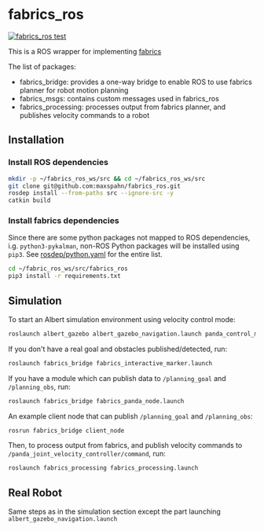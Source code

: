 # fabrics_ros

[![fabrics_ros test](https://github.com/maxspahn/fabrics_ros/actions/workflows/fabrics_ros_test.yml/badge.svg?branch=ft-ci)](https://github.com/maxspahn/fabrics_ros/actions/workflows/fabrics_ros_test.yml)

This is a ROS wrapper for implementing [fabrics](https://github.com/tud-amr/fabrics)

The list of packages:
- fabrics_bridge: provides a one-way bridge to enable ROS to use fabrics planner for robot motion planning
- fabrics_msgs: contains custom messages used in fabrics_ros
- fabrics_processing: processes output from fabrics planner, and publishes velocity commands to a robot

## Installation

### Install ROS dependencies

```bash
mkdir -p ~/fabrics_ros_ws/src && cd ~/fabrics_ros_ws/src
git clone git@github.com:maxspahn/fabrics_ros.git
rosdep install --from-paths src --ignore-src -y
catkin build 
```

### Install fabrics dependencies

Since there are some python packages not mapped to ROS dependencies, i.g.
`python3-pykalman`, non-ROS Python packages will be installed using `pip3`. See
[rosdep/python.yaml](https://github.com/ros/rosdistro/blob/master/rosdep/python.yaml)
for the entire list.


```bash
cd ~/fabric_ros_ws/src/fabrics_ros
pip3 install -r requirements.txt
```





## Simulation

To start an Albert simulation environment using velocity control mode:

```bash
roslaunch albert_gazebo albert_gazebo_navigation.launch panda_control_mode:=velocity
```

If you don't have a real goal and obstacles published/detected, run:

```bash
roslaunch fabrics_bridge fabrics_interactive_marker.launch
```


If you have a module which can publish data to `/planning_goal` and `/planning_obs`, run:

```bash
roslaunch fabrics_bridge fabrics_panda_node.launch
```
An example client node that can publish `/planning_goal` and `/planning_obs`:


```bash
rosrun fabrics_bridge client_node
```



Then, to process output from fabrics, and publish velocity commands to `/panda_joint_velocity_controller/command`, run:

```bash
roslaunch fabrics_processing fabrics_processing.launch
```

## Real Robot


Same steps as in the simulation section except the part launching `albert_gazebo_navigation.launch` 

